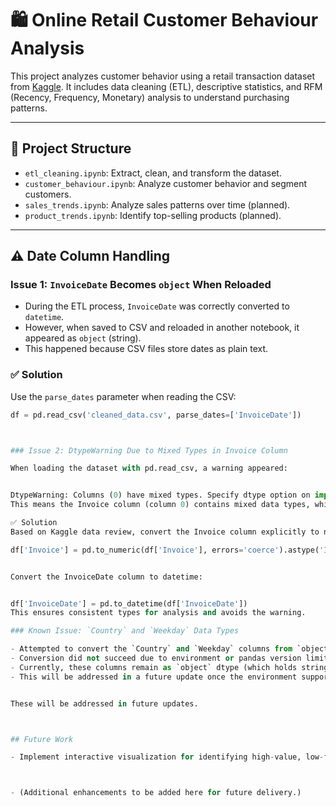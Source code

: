 # 🛍️ Online Retail Customer Behaviour Analysis

This project analyzes customer behavior using a retail transaction dataset from [Kaggle](https://www.kaggle.com/datasets/abhishekrp1517/online-retail-transactions-dataset). It includes data cleaning (ETL), descriptive statistics, and RFM (Recency, Frequency, Monetary) analysis to understand purchasing patterns.

---

## 📁 Project Structure

- `etl_cleaning.ipynb`: Extract, clean, and transform the dataset.
- `customer_behaviour.ipynb`: Analyze customer behavior and segment customers.
- `sales_trends.ipynb`: Analyze sales patterns over time (planned).
- `product_trends.ipynb`: Identify top-selling products (planned).

---

## ⚠️ Date Column Handling

### Issue 1: `InvoiceDate` Becomes `object` When Reloaded

- During the ETL process, `InvoiceDate` was correctly converted to `datetime`.
- However, when saved to CSV and reloaded in another notebook, it appeared as `object` (string).
- This happened because CSV files store dates as plain text.

### ✅ Solution

Use the `parse_dates` parameter when reading the CSV:

```python
df = pd.read_csv('cleaned_data.csv', parse_dates=['InvoiceDate'])



### Issue 2: DtypeWarning Due to Mixed Types in Invoice Column

When loading the dataset with pd.read_csv, a warning appeared:


DtypeWarning: Columns (0) have mixed types. Specify dtype option on import or set low_memory=False.
This means the Invoice column (column 0) contains mixed data types, which can cause problems during analysis.

✅ Solution
Based on Kaggle data review, convert the Invoice column explicitly to numeric:

df['Invoice'] = pd.to_numeric(df['Invoice'], errors='coerce').astype('Int64')


Convert the InvoiceDate column to datetime:


df['InvoiceDate'] = pd.to_datetime(df['InvoiceDate'])
This ensures consistent types for analysis and avoids the warning.

### Known Issue: `Country` and `Weekday` Data Types

- Attempted to convert the `Country` and `Weekday` columns from `object` to pandas’ dedicated `string` dtype for better string handling.
- Conversion did not succeed due to environment or pandas version limitations.
- Currently, these columns remain as `object` dtype (which holds strings as generic Python objects).
- This will be addressed in a future update once the environment supports pandas string dtype or an alternative solution is found.


These will be addressed in future updates.



## Future Work

- Implement interactive visualization for identifying high-value, low-frequency customers using Plotly or another suitable tool to enhance insight into customer segments.



- (Additional enhancements to be added here for future delivery.)


```
